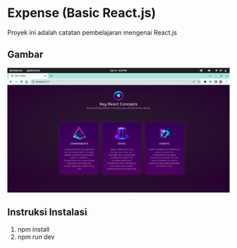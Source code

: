 # Expense (Basic React.js)

Proyek ini adalah catatan pembelajaran mengenai React.js

## Gambar

![Gambar](./src/assets/Screenshot%20from%202023-06-14%2020-30-41.png)

## Instruksi Instalasi

1. npm install
2. npm run dev
